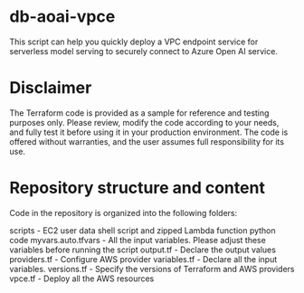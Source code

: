 # db-aoai-vpce
This script can help you quickly deploy a VPC endpoint service for serverless model serving to securely connect to Azure Open AI service.

# Disclaimer
The Terraform code is provided as a sample for reference and testing purposes only. Please review, modify the code according to your needs, and fully test it before using it in your production environment. The code is offered without warranties, and the user assumes full responsibility for its use.

# Repository structure and content
Code in the repository is organized into the following folders:

scripts - EC2 user data shell script and zipped Lambda function python code
myvars.auto.tfvars - All the input variables. Please adjust these variables before running the script
output.tf - Declare the output values
providers.tf - Configure AWS provider
variables.tf - Declare all the input variables.
versions.tf - Specify the versions of Terraform and AWS providers
vpce.tf - Deploy all the AWS resources
